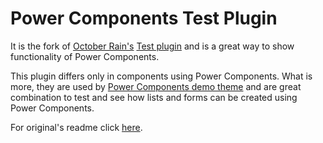 # Power Components Test Plugin
It is the fork of [October Rain's](https://github.com/octoberrain) [Test plugin](https://github.com/octoberrain/test-plugin) and is a great way to show functionality of Power Components.

This plugin differs only in components using Power Components. What is more, they are used by [Power Components demo theme](https://github.com/initbizlab/pc-demo-theme) and are great combination to test and see how lists and forms can be created using Power Components.


For original's readme click [here](https://github.com/octoberrain/demo-theme).
